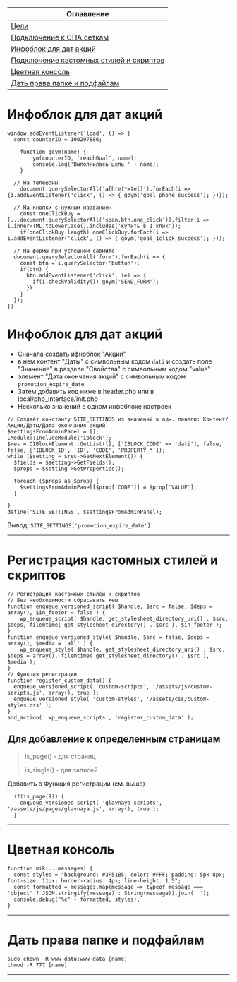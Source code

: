 | Оглавление                                     |
| ---------------------------------------------- |
| [Цели](#a5)                                    |
| [Подключение к СПА сеткам](./CPA/)             |
| [Инфоблок для дат акций](#a4)                  |
| [Подключение кастомных стилей и скриптов](#a3) |
| [Цветная консоль](#a2)                         |
| [Дать права папке и подфайлам](#a1)            |

# <a name="a5"></a> Инфоблок для дат акций

```
window.addEventListener('load', () => {
  const counterID = 100297886;

	function goym(name) {
		ym(counterID, 'reachGoal', name);
		console.log('Выполнилась цель ' + name);
	}

  // На телефоны
	document.querySelectorAll('a[href*=tel]').forEach(i => {i.addEventListener('click', () => { goym('goal_phone_success'); })});

  // На кнопки с нужным названием
	const oneClickBuy = [...document.querySelectorAll('span.btn.one_click')].filter(i => i.innerHTML.toLowerCase().includes('купить в 1 клик'));
	if(oneClickBuy.length) oneClickBuy.forEach(i => i.addEventListener('click', () => { goym('goal_1click_success'); }));

  // На формы при успешном сабмите
  document.querySelectorAll('form').forEach(i => {
    const btn = i.querySelector('button');
    if(btn) {
      btn.addEventListener('click', (e) => {
        if(i.checkValidity()) goym('SEND_FORM');
      })
    }
  });
})
```

# <a name="a4"></a> Инфоблок для дат акций

- Сначала создать ифноблок "Акции"
- в нем контент "Даты" с символьным кодом `dati` и создать поле "Значение" в разделе "Свойства" с символьным кодом "value"
- элемент "Дата окончания акций" с символьным кодом `promotion_expire_date`
- Затем добавить код ниже в header.php или в local/php_interface/init.php
- Несколько значений в одном инфоблоке настроек

```
// Создаёт константу SITE_SETTINGS из значений в адм. панели: Контент/Акции/Даты/Дата окончания акций
$settingsFromAdminPanel = [];
CModule::IncludeModule('iblock');
$res = CIBlockElement::GetList([], ['IBLOCK_CODE' => 'dati'], false, false, ['IBLOCK_ID', 'ID', 'CODE', 'PROPERTY_*']);
while ($setting = $res->GetNextElement()) {
  $fields = $setting->GetFields();
  $props = $setting->GetProperties();

  foreach ($props as $prop) {
	$settingsFromAdminPanel[$prop['CODE']] = $prop['VALUE'];
  }

}
define('SITE_SETTINGS', $settingsFromAdminPanel);
```

Вывод:
`SITE_SETTINGS['promotion_expire_date']`

---

# <a name="a3"></a> Регистрация кастомных стилей и скриптов

```
// Регистрация кастомных стилей и скриптов
// Без необходимости сбрасывать кеш
function enqueue_versioned_script( $handle, $src = false, $deps = array(), $in_footer = false ) {
	wp_enqueue_script( $handle, get_stylesheet_directory_uri() . $src, $deps, filemtime( get_stylesheet_directory() . $src ), $in_footer );
}
function enqueue_versioned_style( $handle, $src = false, $deps = array(), $media = 'all' ) {
	wp_enqueue_style( $handle, get_stylesheet_directory_uri() . $src, $deps = array(), filemtime( get_stylesheet_directory() . $src ), $media );
}
// Функция регистрации
function register_custom_data() {
  enqueue_versioned_script( 'custom-scripts', '/assets/js/custom-scripts.js', array(), true );
  enqueue_versioned_style( 'custom-styles', '/assets/css/custom-styles.css' );
}
add_action( 'wp_enqueue_scripts', 'register_custom_data' );
```

## Для добавление к определенным страницам

> is_page() - для страниц
>
> is_single() - для записей

Добавить в Функция регистрации (см. выше)

```
  if(is_page(9)) {
    enqueue_versioned_script( 'glavnaya-scripts', '/assets/js/pages/glavnaya.js', array(), true );
  }
```

---

# <a name="a2"></a> Цветная консоль

```
function mik(...messages) {
  const styles = "background: #3F51B5; color: #FFF; padding: 5px 8px; font-size: 11px; border-radius: 4px; line-height: 1.5";
  const formatted = messages.map(message => typeof message === 'object' ? JSON.stringify(message) : String(message)).join(' ');
  console.debug("%c" + formatted, styles);
}
```

---

# <a name="a1"></a> Дать права папке и подфайлам

```
sudo chown -R www-data:www-data [name]
chmod -R 777 [name]
```

---
